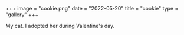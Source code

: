 +++
image = "cookie.png"
date = "2022-05-20"
title = "cookie"
type = "gallery"
+++

My cat. I adopted her during Valentine's day. 